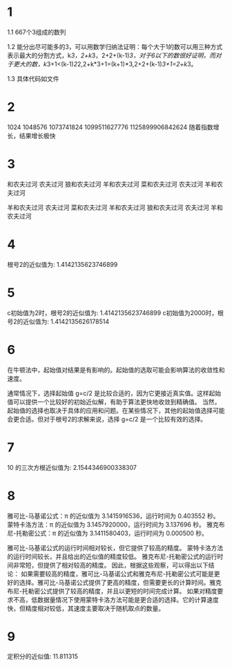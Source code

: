 # 1
1.1 667个3组成的数列

1.2 能分出尽可能多的3，可以用数学归纳法证明：每个大于1的数可以用三种方式表示最大的分割方式，k*3，2+k*3，2+2+(k-1)*3，对于6以下的数很好证明，而对于更大的数，k*3+1<(k-1)*2*2,2+k*3+1=(k+1)*3,2+2+(k-1)*3+1=2+k*3。

1.3 具体代码如文件

# 2

1024
1048576
1073741824
1099511627776
1125899906842624
随着指数增长，结果增长极快


# 3 
和农夫过河 农夫过河 狼和农夫过河 羊和农夫过河 菜和农夫过河 农夫过河 羊和农夫过河


羊和农夫过河 农夫过河 菜和农夫过河 羊和农夫过河 狼和农夫过河 农夫过河 羊和农夫过河

# 4

根号2的近似值为: 1.4142135623746899


# 5
c初始值为2时，根号2的近似值为: 1.4142135623746899
c初始值为2000时，根号2的近似值为: 1.4142135626178514

# 6

在牛顿法中，起始值对结果是有影响的。起始值的选取可能会影响算法的收敛性和速度。

通常情况下，选择起始值 g=c/2 是比较合适的，因为它更接近真实值。这样起始值可以提供一个比较好的初始近似解，有助于算法更快地收敛到精确值。
当然，起始值的选择也取决于具体的应用和问题。在某些情况下，其他的起始值选择可能会更合适。但对于根号2的求解来说，选择 g=c/2 是一个比较有效的选择。


# 7
10 的三次方根近似值为: 2.1544346900338307


# 8
雅可比-马基诺公式：π 的近似值为 3.1415916536，运行时间为 0.403552 秒。
蒙特卡洛方法：π 的近似值为 3.1457920000，运行时间为 3.137696 秒。
雅克布尼-托勒密公式：π 的近似值为 3.1411580403，运行时间为 0.000500 秒。


雅可比-马基诺公式的运行时间相对较长，但它提供了较高的精度。
蒙特卡洛方法的运行时间较长，并且给出的近似值的精度较低。
雅克布尼-托勒密公式的运行时间非常短，但提供了相对较高的精度。
因此，根据这些观察，可以得出以下结论：
如果需要较高的精度，雅可比-马基诺公式和雅克布尼-托勒密公式可能是更好的选择。雅可比-马基诺公式提供了更高的精度，但需要更长的计算时间。雅克布尼-托勒密公式提供了较高的精度，并且以更短的时间完成计算。
如果对精度要求不高，低数据量情况下使用蒙特卡洛方法可能是更合适的选择。它的计算速度快，但精度相对较低，其速度主要取决于随机取点的数量。

# 9

定积分的近似值: 11.811315